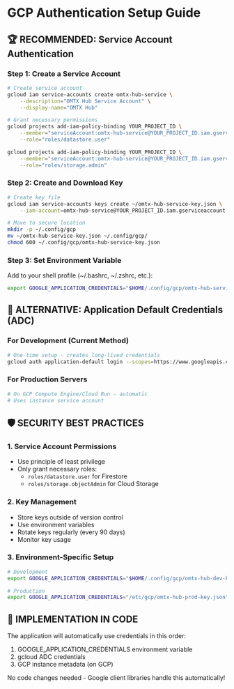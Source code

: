 # GCP Authentication Setup Guide

## 🏆 RECOMMENDED: Service Account Authentication

### Step 1: Create a Service Account
```bash
# Create service account
gcloud iam service-accounts create omtx-hub-service \
    --description="OMTX Hub Service Account" \
    --display-name="OMTX Hub"

# Grant necessary permissions
gcloud projects add-iam-policy-binding YOUR_PROJECT_ID \
    --member="serviceAccount:omtx-hub-service@YOUR_PROJECT_ID.iam.gserviceaccount.com" \
    --role="roles/datastore.user"

gcloud projects add-iam-policy-binding YOUR_PROJECT_ID \
    --member="serviceAccount:omtx-hub-service@YOUR_PROJECT_ID.iam.gserviceaccount.com" \
    --role="roles/storage.admin"
```

### Step 2: Create and Download Key
```bash
# Create key file
gcloud iam service-accounts keys create ~/omtx-hub-service-key.json \
    --iam-account=omtx-hub-service@YOUR_PROJECT_ID.iam.gserviceaccount.com

# Move to secure location
mkdir -p ~/.config/gcp
mv ~/omtx-hub-service-key.json ~/.config/gcp/
chmod 600 ~/.config/gcp/omtx-hub-service-key.json
```

### Step 3: Set Environment Variable
Add to your shell profile (~/.bashrc, ~/.zshrc, etc.):
```bash
export GOOGLE_APPLICATION_CREDENTIALS="$HOME/.config/gcp/omtx-hub-service-key.json"
```

## 🔄 ALTERNATIVE: Application Default Credentials (ADC)

### For Development (Current Method)
```bash
# One-time setup - creates long-lived credentials
gcloud auth application-default login --scopes=https://www.googleapis.com/auth/cloud-platform
```

### For Production Servers
```bash
# On GCP Compute Engine/Cloud Run - automatic
# Uses instance service account
```

## 🛡️ SECURITY BEST PRACTICES

### 1. Service Account Permissions
- Use principle of least privilege
- Only grant necessary roles:
  - `roles/datastore.user` for Firestore
  - `roles/storage.objectAdmin` for Cloud Storage

### 2. Key Management
- Store keys outside of version control
- Use environment variables
- Rotate keys regularly (every 90 days)
- Monitor key usage

### 3. Environment-Specific Setup
```bash
# Development
export GOOGLE_APPLICATION_CREDENTIALS="$HOME/.config/gcp/omtx-hub-dev-key.json"

# Production
export GOOGLE_APPLICATION_CREDENTIALS="/etc/gcp/omtx-hub-prod-key.json"
```

## 🔧 IMPLEMENTATION IN CODE

The application will automatically use credentials in this order:
1. GOOGLE_APPLICATION_CREDENTIALS environment variable
2. gcloud ADC credentials
3. GCP instance metadata (on GCP)

No code changes needed - Google client libraries handle this automatically!
